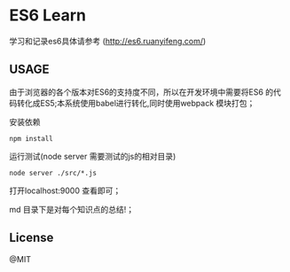 # ES6 Learn

学习和记录es6具体请参考 (http://es6.ruanyifeng.com/)

## USAGE

由于浏览器的各个版本对ES6的支持度不同，所以在开发环境中需要将ES6 的代码转化成ES5;本系统使用babel进行转化,同时使用webpack 模块打包；

安装依赖
```
npm install
```
运行测试(node server 需要测试的js的相对目录)
```
node server ./src/*.js
```
打开localhost:9000 查看即可；

md 目录下是对每个知识点的总结!；

## License
@MIT
